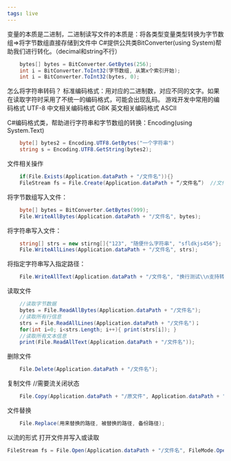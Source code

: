 ```yaml
---
tags: live
---
```

变量的本质是二进制，二进制读写文件的本质是：将各类型变量类型转换为字节数组=>将字节数组直接存储到文件中
C#提供公共类BitConverter(using System)帮助我们进行转化。（decimal和string不行）
```cs
	bytes[] bytes = BitConverter.GetBytes(256);
	int i = BitConverter.ToInt32(字节数组, 从第x个索引开始);
	int i = BitConverter.ToInt32(bytes, 0);
```

怎么将字符串转码？
标准编码格式：用对应的二进制数，对应不同的文字。如果在读取字符时采用了不统一的编码格式，可能会出现乱码。
	游戏开发中常用的编码格式 UTF-8
	中文相关编码格式 GBK
	英文相关编码格式 ASCII

C#编码格式类，帮助进行字符串和字节数组的转换：Encoding(using System.Text)
```cs
	byte[] bytes2 = Encoding.UTF8.GetBytes("一个字符串")
	string s = Encoding.UTF8.GetString(bytes2);
```


文件相关操作
```cs
	if(File.Exists(Application.dataPath + "/文件名")){}
	FileStream fs = File.Create(Application.dataPath + “/文件名”)  //文件流类
```
将字节数组写入文件：
```cs
	byte[] bytes = BitConverter.GetBytes(999);
	File.WriteAllBytes(Application.dataPath + "/文件名", bytes);
```
将字符串写入文件：
```cs
	string[] strs = new stirng[]{"123", "随便什么字符串", "sfldkjs456"};
	File.WriteAllLines(Application.dataPath + "/文件名", strs);
```

将指定字符串写入指定路径：
```cs
	File.WriteAllText(Application.dataPath + "/文件名", "换行测试\\n支持转义字符");
```

读取文件
```cs
	//读取字节数据
	bytes = File.ReadAllBytes(Application.dataPath + "/文件名");
	//读取所有行信息
	strs = File.ReadAllLines(Application.dataPath + "/文件名")；
	for(int i=0; i<strs.Length; i++){ print(strs[i]); }
	//读取所有文本信息
	print(File.ReadAllText(Application.dataPath + "/文件名"));
```

删除文件
```cs
	File.Delete(Application.dataPath + "/文件名");
```

复制文件 //需要流关闭状态
```cs
	File.Copy(Application.dataPath + "/原文件", Application.dataPath + "/克隆文件", true);
```

文件替换
```cs
	File.Replace(用来替换的路径, 被替换的路径, 备份路径);
```

以流的形式 打开文件并写入或读取
```cs
FileStream fs = File.Open(Application.dataPath + "/文件名", FileMode.OpenOrCreate, FileAccess.ReadWrite);
```


